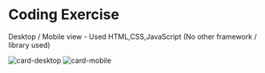 # Coding Exercise
Desktop / Mobile view - Used HTML,CSS,JavaScript (No other framework / library used)

![card-desktop](https://user-images.githubusercontent.com/17216136/141620690-56382501-e3e6-4b11-9d9b-3e8e6c849cfa.PNG)
![card-mobile](https://user-images.githubusercontent.com/17216136/141621566-1bb80602-4f08-412c-97d0-b1133829225a.PNG)
